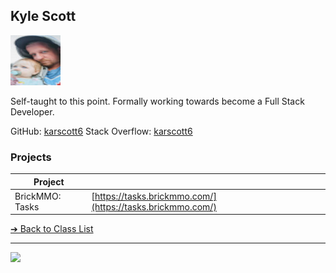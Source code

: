 <style>@import url("//readme.codeadam.ca/readme.css");</style>

## Kyle Scott

![Kyle Scott](../images/karscott6.jpg)

Self-taught to this point. Formally working towards become a Full Stack Developer.

GitHub: [karscott6](https://github.com/karscott6)
Stack Overflow: [karscott6](https://stackoverflow.com/users/22524549/karscott6)  

### Projects

| Project | |
| - | - |
| BrickMMO: Tasks | [https://tasks.brickmmo.com/](https://tasks.brickmmo.com/) |

[&#10132; Back to Class List](/)

---

<a href="https://brickmmo.com">
<img src="https://brickmmo.com/images/brickmmo-logo-horizontal.jpg" width="100">
</a>